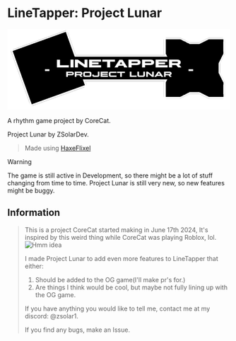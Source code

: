 # LineTapper: Project Lunar
![LineTapper_Logo](resource/logo-pl.png)

A rhythm game project by CoreCat.

Project Lunar by ZSolarDev.
> Made using [HaxeFlixel](https://haxeflixel.com/)

> [!WARNING]  
> The game is still active in Development, so there might be a lot of stuff changing from time to time.
> Project Lunar is still very new, so new features might be buggy.

## Information
> This is a project CoreCat started making in June 17th 2024, It's inspired by this weird thing while CoreCat was playing Roblox, lol.
![Hmm idea](resource/where-i-got-the-idea-from.gif)
> 
> I made Project Lunar to add even more features to LineTapper that either:
> 1. Should be added to the OG game(I'll make pr's for.)
> 2. Are things I think would be cool, but maybe not fully lining up with the OG game.
>
> If you have anything you would like to tell me, contact me at my discord: @zsolar1.
> >
> If you find any bugs, make an Issue.
